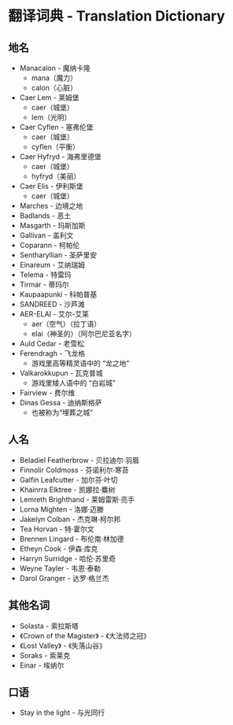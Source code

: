 # 翻译词典 - Translation Dictionary


## 地名

* Manacalon - 魔纳卡隆
    * mana（魔力）
    * calon（心脏）
* Caer Lem - 莱姆堡
    * caer（城堡）
    * lem（光明）
* Caer Cyflen - 塞弗伦堡
    * caer（城堡）
    * cyflen（平衡）
* Caer Hyfryd - 海弗里德堡
    * caer（城堡）
    * hyfryd（美丽）
* Caer Elis - 伊利斯堡
    * caer（城堡）
* Marches - 边境之地
* Badlands - 恶土
* Masgarth - 玛斯加斯
* Gallivan - 盖利文
* Coparann - 柯帕伦
* Sentharyllian - 圣萨里安
* Einareum - 艾纳瑞姆
* Telema - 特雷玛
* Tirmar - 蒂玛尔
* Kaupaapunki - 科帕普基
* SANDREED - 沙芦滩
* AER-ELAI - 艾尔-艾莱
    * aer（空气）（拉丁语）
    * elai（神圣的）（阿尔巴尼亚名字）
* Auld Cedar - 老雪松
* Ferendragh - 飞龙格
    * 游戏里高等精灵语中的 “龙之地”
* Valkarokkupun - 瓦克普城
    * 游戏里矮人语中的 “白岩城”
* Fairview - 费尔维
* Dinas Gessa - 迪纳斯格萨
    * 也被称为“埋葬之城”

## 人名

* Beladiel Featherbrow - 贝拉迪尔·羽眉
* Finnolir Coldmoss - 芬诺利尔·寒苔
* Galfin Leafcutter - 加尔芬·叶切
* Khainrra Elktree - 凯娜拉·麋树
* Lemreth Brighthand - 莱姆雷斯·亮手
* Lorna Mighten - 洛娜·迈滕
* Jakelyn Colban - 杰克琳·柯尔邦
* Tea Horvan - 特·霍尔文
* Brennen Lingard - 布伦南·林加德
* Etheyn Cook - 伊森·库克
* Harryn Surridge - 哈伦·苏里奇
* Weyne Tayler - 韦恩·泰勒
* Darol Granger - 达罗·格兰杰

## 其他名词

* Solasta - 索拉斯塔
* 《Crown of the Magister》 - 《大法师之冠》
* 《Lost Valley》 - 《失落山谷》
* Soraks - 索莱克
* Einar - 埃纳尔

## 口语
* Stay in the light - 与光同行